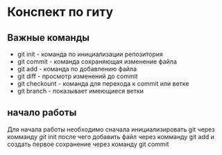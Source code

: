# Конспект по гиту
## Важные команды
* git init - команда по инициализации репозитория
* git commit - команда сохраняющая изменение файла
* git add - команда по добавлению файла 
* git diff - просмотр изменений до commit
* git checkount - команда для перехода к commit или ветке
* git branch - показывает имеющиеся ветки
## начало работы 
Для начала работы необходимо сначала инициализировать git через комманду *git* init 
после чего добавить файл через комманду git add 
и создать первое сохранение через команду git commit 

